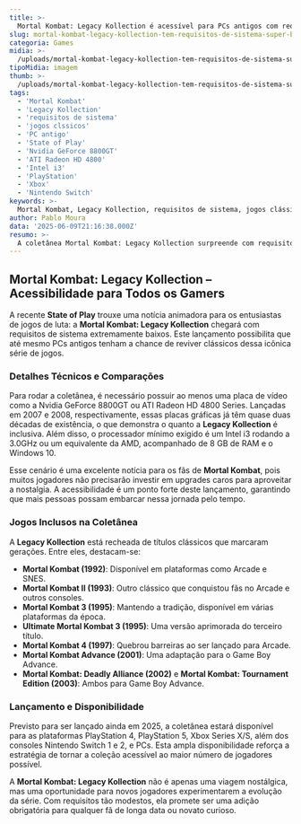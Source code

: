 ```yaml
---
title: >-
  Mortal Kombat: Legacy Kollection é acessível para PCs antigos com requisitos baixos
slug: mortal-kombat-legacy-kollection-tem-requisitos-de-sistema-super-baixos
categoria: Games
midia: >-
  /uploads/mortal-kombat-legacy-kollection-tem-requisitos-de-sistema-super-baixos-thumb.png
tipoMidia: imagem
thumb: >-
  /uploads/mortal-kombat-legacy-kollection-tem-requisitos-de-sistema-super-baixos-thumb.png
tags:
  - 'Mortal Kombat'
  - 'Legacy Kollection'
  - 'requisitos de sistema'
  - 'jogos clssicos'
  - 'PC antigo'
  - 'State of Play'
  - 'Nvidia GeForce 8800GT'
  - 'ATI Radeon HD 4800'
  - 'Intel i3'
  - 'PlayStation'
  - 'Xbox'
  - 'Nintendo Switch'
keywords: >-
  Mortal Kombat, Legacy Kollection, requisitos de sistema, jogos clássicos, PC antigo, State of Play, Nvidia GeForce 8800GT, ATI Radeon HD 4800, Intel i3, PlayStation, Xbox, Nintendo Switch
author: Pablo Moura
data: '2025-06-09T21:16:38.000Z'
resumo: >-
  A coletânea Mortal Kombat: Legacy Kollection surpreende com requisitos de sistema acessíveis, permitindo que até computadores mais antigos rodem o jogo sem problemas.
---
```


## Mortal Kombat: Legacy Kollection – Acessibilidade para Todos os Gamers

A recente **State of Play** trouxe uma notícia animadora para os entusiastas de jogos de luta: a **Mortal Kombat: Legacy Kollection** chegará com requisitos de sistema extremamente baixos. Este lançamento possibilita que até mesmo PCs antigos tenham a chance de reviver clássicos dessa icônica série de jogos.

### Detalhes Técnicos e Comparações

Para rodar a coletânea, é necessário possuir ao menos uma placa de vídeo como a Nvidia GeForce 8800GT ou ATI Radeon HD 4800 Series. Lançadas em 2007 e 2008, respectivamente, essas placas gráficas já têm quase duas décadas de existência, o que demonstra o quanto a **Legacy Kollection** é inclusiva. Além disso, o processador mínimo exigido é um Intel i3 rodando a 3.0GHz ou um equivalente da AMD, acompanhado de 8 GB de RAM e o Windows 10.

Esse cenário é uma excelente notícia para os fãs de **Mortal Kombat**, pois muitos jogadores não precisarão investir em upgrades caros para aproveitar a nostalgia. A acessibilidade é um ponto forte deste lançamento, garantindo que mais pessoas possam embarcar nessa jornada pelo tempo.

### Jogos Inclusos na Coletânea

A **Legacy Kollection** está recheada de títulos clássicos que marcaram gerações. Entre eles, destacam-se:

- **Mortal Kombat (1992)**: Disponível em plataformas como Arcade e SNES.
- **Mortal Kombat II (1993)**: Outro clássico que conquistou fãs no Arcade e outros consoles.
- **Mortal Kombat 3 (1995)**: Mantendo a tradição, disponível em várias plataformas da época.
- **Ultimate Mortal Kombat 3 (1995)**: Uma versão aprimorada do terceiro título.
- **Mortal Kombat 4 (1997)**: Quebrou barreiras ao ser lançado para Arcade.
- **Mortal Kombat Advance (2001)**: Uma adaptação para o Game Boy Advance.
- **Mortal Kombat: Deadly Alliance (2002)** e **Mortal Kombat: Tournament Edition (2003)**: Ambos para Game Boy Advance.

### Lançamento e Disponibilidade

Previsto para ser lançado ainda em 2025, a coletânea estará disponível para as plataformas PlayStation 4, PlayStation 5, Xbox Series X/S, além dos consoles Nintendo Switch 1 e 2, e PCs. Esta ampla disponibilidade reforça a estratégia de tornar a coleção acessível ao maior número de jogadores possível.

A **Mortal Kombat: Legacy Kollection** não é apenas uma viagem nostálgica, mas uma oportunidade para novos jogadores experimentarem a evolução da série. Com requisitos tão modestos, ela promete ser uma adição obrigatória para qualquer fã de longa data ou novato curioso.
